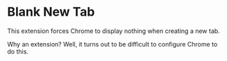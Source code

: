 # Blank New Tab

This extension forces Chrome to display nothing when creating a new tab.

Why an extension? Well, it turns out to be difficult to configure Chrome to do
this.
